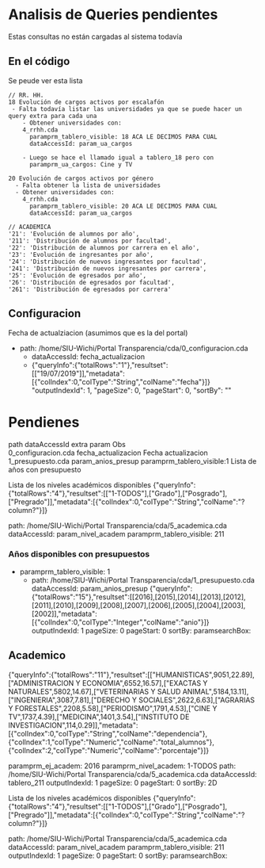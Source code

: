 # Analisis de Queries pendientes

Estas consultas no están cargadas al sistema todavía

## En el código

Se peude ver esta lista

```
// RR. HH.
18 Evolución de cargos activos por escalafón
 - Falta todavía listar las universidades ya que se puede hacer un query extra para cada una
    - Obtener universidades con:
    4_rrhh.cda 
      paramprm_tablero_visible: 18 ACA LE DECIMOS PARA CUAL
      dataAccessId: param_ua_cargos

    - Luego se hace el llamado igual a tablero_18 pero con
      paramprm_ua_cargos: Cine y TV

20 Evolución de cargos activos por género
  - Falta obtener la lista de universidades
  - Obtener universidades con:
    4_rrhh.cda 
      paramprm_tablero_visible: 20 ACA LE DECIMOS PARA CUAL
      dataAccessId: param_ua_cargos

// ACADEMICA
'21': 'Evolución de alumnos por año',
'211': 'Distribución de alumnos por facultad',
'22': 'Distribución de alumnos por carrera en el año',
'23': 'Evolución de ingresantes por año',
'24': 'Distribución de nuevos ingresantes por facultad',
'241': 'Distribución de nuevos ingresantes por carrera',
'25': 'Evolución de egresados por año',
'26': 'Distribución de egresados por facultad',
'261': 'Distribución de egresados por carrera' 
```

## Configuracion

Fecha de actualziacion (asumimos que es la del portal)
 - path: /home/SIU-Wichi/Portal Transparencia/cda/0_configuracion.cda
   - dataAccessId: fecha_actualizacion
   - {"queryInfo":{"totalRows":"1"},"resultset":[["19/07/2019"]],"metadata":[{"colIndex":0,"colType":"String","colName":"fecha"}]}
        "outputIndexId": 1,
        "pageSize": 0,
        "pageStart": 0,
        "sortBy": "" 

# Pendienes


path                dataAccessId        extra param                 Obs                 
0_configuracion.cda fecha_actualizacion                             Fecha actualizacion 
1_presupuesto.cda   param_anios_presup  paramprm_tablero_visible:1  Lista de años con presupuesto

Lista de los niveles académicos disponibles
  {"queryInfo":{"totalRows":"4"},"resultset":[["1-TODOS"],["Grado"],["Posgrado"],["Pregrado"]],"metadata":[{"colIndex":0,"colType":"String","colName":"?column?"}]}

  path: /home/SIU-Wichi/Portal Transparencia/cda/5_academica.cda
  dataAccessId: param_nivel_academ
  paramprm_tablero_visible: 211


### Años disponibles con presupuestos

 - paramprm_tablero_visible: 1
   - path: /home/SIU-Wichi/Portal Transparencia/cda/1_presupuesto.cda
      dataAccessId: param_anios_presup
      {"queryInfo":{"totalRows":"15"},"resultset":[[2016],[2015],[2014],[2013],[2012],[2011],[2010],[2009],[2008],[2007],[2006],[2005],[2004],[2003],[2002]],"metadata":[{"colIndex":0,"colType":"Integer","colName":"anio"}]}
      outputIndexId: 1 pageSize: 0 pageStart: 0 sortBy: paramsearchBox: 


## Academico

  {"queryInfo":{"totalRows":"11"},"resultset":[["HUMANISTICAS",9051,22.89],["ADMINISTRACION Y ECONOMIA",6552,16.57],["EXACTAS Y NATURALES",5802,14.67],["VETERINARIAS Y SALUD ANIMAL",5184,13.11],["INGENIERIA",3087,7.81],["DERECHO Y SOCIALES",2622,6.63],["AGRARIAS Y FORESTALES",2208,5.58],["PERIODISMO",1791,4.53],["CINE Y TV",1737,4.39],["MEDICINA",1401,3.54],["INSTITUTO DE INVESTIGACION",114,0.29]],"metadata":[{"colIndex":0,"colType":"String","colName":"dependencia"},{"colIndex":1,"colType":"Numeric","colName":"total_alumnos"},{"colIndex":2,"colType":"Numeric","colName":"porcentaje"}]}

  paramprm_ej_academ: 2016
  paramprm_nivel_academ: 1-TODOS
  path: /home/SIU-Wichi/Portal Transparencia/cda/5_academica.cda
  dataAccessId: tablero_211
  outputIndexId: 1
  pageSize: 0
  pageStart: 0
  sortBy: 2D


  Lista de los niveles académicos disponibles
  {"queryInfo":{"totalRows":"4"},"resultset":[["1-TODOS"],["Grado"],["Posgrado"],["Pregrado"]],"metadata":[{"colIndex":0,"colType":"String","colName":"?column?"}]}

  path: /home/SIU-Wichi/Portal Transparencia/cda/5_academica.cda
  dataAccessId: param_nivel_academ
  paramprm_tablero_visible: 211
  outputIndexId: 1
  pageSize: 0
  pageStart: 0
  sortBy: 
  paramsearchBox: 